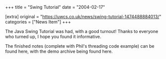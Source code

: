 +++
title = "Swing Tutorial"
date = "2004-02-17"

[extra]
original = "https://uwcs.co.uk/news/swing-tutorial-1474488884013/"    
categories = ["News Item"]
+++

The Java Swing Tutorial was had, with a good turnout\! Thanks to everyone who turned up, I hope you found it informative.

The finished notes (complete with Phil's threading code example) can be found here, with the demo archive being found here.

